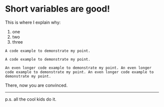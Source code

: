 # Short variables are good!

This is where I explain why:

1. one
2. two
3. three 


<pre><code>A code example to demonstrate my point.
</code></pre>

<pre><code>A code example to demonstrate my point.	

An even longer code example to demonstrate my point. An even longer code example to demonstrate my point. An even longer code example to demonstrate my point.
</code></pre>

There, now you are convinced.

---

p.s. all the cool kids do it.